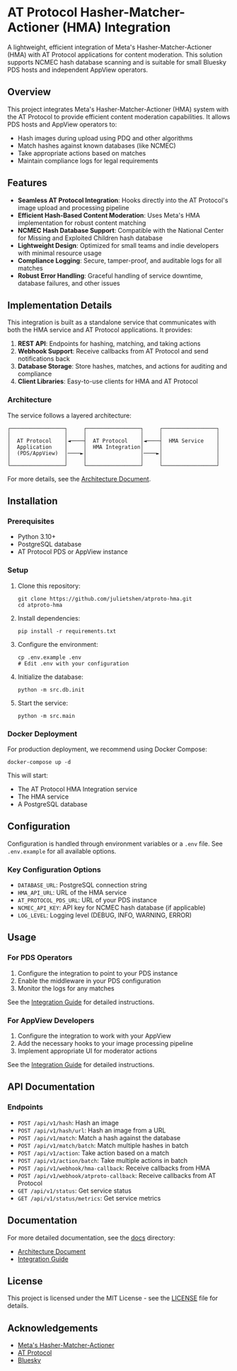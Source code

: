 # AT Protocol Hasher-Matcher-Actioner (HMA) Integration

A lightweight, efficient integration of Meta's Hasher-Matcher-Actioner (HMA) with AT Protocol applications for content moderation. This solution supports NCMEC hash database scanning and is suitable for small Bluesky PDS hosts and independent AppView operators.

## Overview

This project integrates Meta's Hasher-Matcher-Actioner (HMA) system with the AT Protocol to provide efficient content moderation capabilities. It allows PDS hosts and AppView operators to:

- Hash images during upload using PDQ and other algorithms
- Match hashes against known databases (like NCMEC)
- Take appropriate actions based on matches
- Maintain compliance logs for legal requirements

## Features

- **Seamless AT Protocol Integration**: Hooks directly into the AT Protocol's image upload and processing pipeline
- **Efficient Hash-Based Content Moderation**: Uses Meta's HMA implementation for robust content matching
- **NCMEC Hash Database Support**: Compatible with the National Center for Missing and Exploited Children hash database
- **Lightweight Design**: Optimized for small teams and indie developers with minimal resource usage
- **Compliance Logging**: Secure, tamper-proof, and auditable logs for all matches
- **Robust Error Handling**: Graceful handling of service downtime, database failures, and other issues

## Implementation Details

This integration is built as a standalone service that communicates with both the HMA service and AT Protocol applications. It provides:

1. **REST API**: Endpoints for hashing, matching, and taking actions
2. **Webhook Support**: Receive callbacks from AT Protocol and send notifications back
3. **Database Storage**: Store hashes, matches, and actions for auditing and compliance
4. **Client Libraries**: Easy-to-use clients for HMA and AT Protocol

### Architecture

The service follows a layered architecture:

```
┌─────────────────┐     ┌─────────────────┐     ┌─────────────────┐
│                 │     │                 │     │                 │
│  AT Protocol    │◄────┤  AT Protocol    │◄────┤  HMA Service    │
│  Application    │     │  HMA Integration│     │                 │
│  (PDS/AppView)  │────►│                 │────►│                 │
│                 │     │                 │     │                 │
└─────────────────┘     └─────────────────┘     └─────────────────┘
```

For more details, see the [Architecture Document](docs/architecture.md).

## Installation

### Prerequisites

- Python 3.10+
- PostgreSQL database
- AT Protocol PDS or AppView instance

### Setup

1. Clone this repository:
   ```
   git clone https://github.com/julietshen/atproto-hma.git
   cd atproto-hma
   ```

2. Install dependencies:
   ```
   pip install -r requirements.txt
   ```

3. Configure the environment:
   ```
   cp .env.example .env
   # Edit .env with your configuration
   ```

4. Initialize the database:
   ```
   python -m src.db.init
   ```

5. Start the service:
   ```
   python -m src.main
   ```

### Docker Deployment

For production deployment, we recommend using Docker Compose:

```
docker-compose up -d
```

This will start:
- The AT Protocol HMA Integration service
- The HMA service
- A PostgreSQL database

## Configuration

Configuration is handled through environment variables or a `.env` file. See `.env.example` for all available options.

### Key Configuration Options

- `DATABASE_URL`: PostgreSQL connection string
- `HMA_API_URL`: URL of the HMA service
- `AT_PROTOCOL_PDS_URL`: URL of your PDS instance
- `NCMEC_API_KEY`: API key for NCMEC hash database (if applicable)
- `LOG_LEVEL`: Logging level (DEBUG, INFO, WARNING, ERROR)

## Usage

### For PDS Operators

1. Configure the integration to point to your PDS instance
2. Enable the middleware in your PDS configuration
3. Monitor the logs for any matches

See the [Integration Guide](docs/integration_guide.md) for detailed instructions.

### For AppView Developers

1. Configure the integration to work with your AppView
2. Add the necessary hooks to your image processing pipeline
3. Implement appropriate UI for moderator actions

See the [Integration Guide](docs/integration_guide.md) for detailed instructions.

## API Documentation

### Endpoints

- `POST /api/v1/hash`: Hash an image
- `POST /api/v1/hash/url`: Hash an image from a URL
- `POST /api/v1/match`: Match a hash against the database
- `POST /api/v1/match/batch`: Match multiple hashes in batch
- `POST /api/v1/action`: Take action based on a match
- `POST /api/v1/action/batch`: Take multiple actions in batch
- `POST /api/v1/webhook/hma-callback`: Receive callbacks from HMA
- `POST /api/v1/webhook/atproto-callback`: Receive callbacks from AT Protocol
- `GET /api/v1/status`: Get service status
- `GET /api/v1/status/metrics`: Get service metrics

## Documentation

For more detailed documentation, see the [docs](./docs) directory:

- [Architecture Document](docs/architecture.md)
- [Integration Guide](docs/integration_guide.md)

## License

This project is licensed under the MIT License - see the [LICENSE](LICENSE) file for details.

## Acknowledgements

- [Meta's Hasher-Matcher-Actioner](https://github.com/facebook/ThreatExchange/tree/main/hasher-matcher-actioner)
- [AT Protocol](https://atproto.com/)
- [Bluesky](https://bsky.app/)
